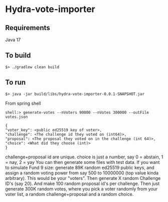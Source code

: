 # Hydra-vote-importer

## Requirements

Java 17

## To build

```
$> ./gradlew clean build
```

## To run

```
$> java -jar build/libs/hydra-vote-importer-0.0.1-SNAPSHOT.jar
```

From spring shell

```
shell:> generate-votes --nVoters 90000 --nVotes 300000 --outFile votes.json
```

```
{
"voter_key": <public ed25519 key of voter>,
"challenge": <The challenge id they voted on (int64)>,
"proposal": <The proposal they voted on in the challenge (int 64)>,
"choice": <What did they choose (int)>
}
```

challenge+proposal id are unique.
choice is just a number, say 0 = abstain, 1 = nay, 2 = yay
You can then generate some files with test data.
If you want to simulate Fund 9 size: generate 89K random ed25519 public keys, and assign a random voting power from say 500 to 10000000 (top value kinda arbitrary).  This would be your "voters".
Then generate X random Challenge ID's (say 20).  And make 100 random proposal id's per challenge.
Then just generate 300K random votes, where you pick a voter randomly from your voter list, a random challenge+proposal and a random choice.

